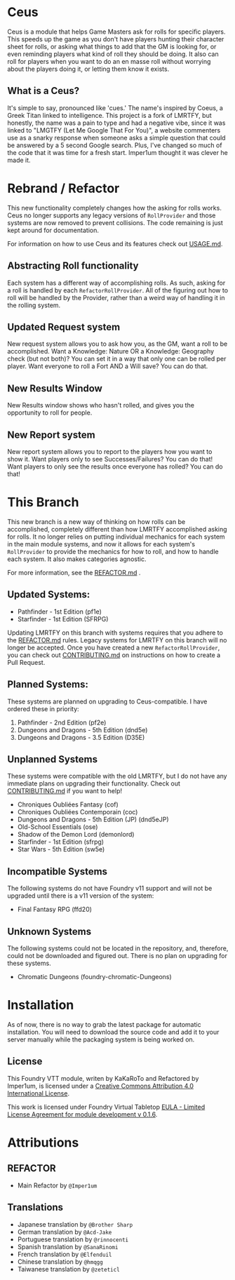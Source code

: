 # Ceus

Ceus is a module that helps Game Masters ask for rolls for specific players. This speeds up the game as you don't have players hunting their character sheet for rolls, or asking what things to add that the GM is looking for, or even reminding players what kind of roll they should be doing. It also can roll for players when you want to do an en masse roll without worrying about the players doing it, or letting them know it exists.

## What is a Ceus?

It's simple to say, pronounced like 'cues.' The name's inspired by Coeus, a Greek Titan linked to intelligence. This project is a fork of LMRTFY, but honestly, the name was a pain to type and had a negative vibe, since it was linked to "LMGTFY (Let Me Google That For You)", a website commenters use as a snarky response when someone asks a simple question that could be answered by a 5 second Google search. Plus, I've changed so much of the code that it was time for a fresh start. Imper1um thought it was clever he made it.

# Rebrand / Refactor

This new functionality completely changes how the asking for rolls works. Ceus no longer supports any legacy versions of `RollProvider` and those systems are now removed to prevent collisions. The code remaining is just kept around for documentation.

For information on how to use Ceus and its features check out [USAGE.md](USAGE.md).

## Abstracting Roll functionality

Each system has a different way of accomplishing rolls. As such, asking for a roll is handled by each `RefactorRollProvider`. All of the figuring out how to roll will be handled by the Provider, rather than a weird way of handling it in the rolling system.

## Updated Request system
New request system allows you to ask how you, as the GM, want a roll to be accomplished. Want a Knowledge: Nature OR a Knowledge: Geography check (but not both)? You can set it in a way that only one can be rolled per player. Want everyone to roll a Fort AND a Will save? You can do that.

## New Results Window
New Results window shows who hasn't rolled, and gives you the opportunity to roll for people.

## New Report system
New report system allows you to report to the players how you want to show it. Want players only to see Successes/Failures? You can do that! Want players to only see the results once everyone has rolled? You can do that!

# This Branch
This new branch is a new way of thinking on how rolls can be accomplished, completely different than how LMRTFY accomplished asking for rolls. It no longer relies on putting individual mechanics for each system in the main module systems, and now it allows for each system's `RollProvider` to provide the mechanics for how to roll, and how to handle each system. It also makes categories agnostic.

For more information, see the [REFACTOR.md](/REFACTOR.md) .

## Updated Systems:
- Pathfinder - 1st Edition (pf1e)
- Starfinder - 1st Edition (SFRPG)

Updating LMRTFY on this branch with systems requires that you adhere to the [REFACTOR.md](/REFACTOR.md) rules. Legacy systems for LMRTFY on this branch will no longer be accepted. Once you have created a new `RefactorRollProvider`, you can check out [CONTRIBUTING.md](/CONTRIBUTING.md) on instructions on how to create a Pull Request.

## Planned Systems:
These systems are planned on upgrading to Ceus-compatible. I have ordered these in priority:

1. Pathfinder - 2nd Edition (pf2e)
2. Dungeons and Dragons - 5th Edition (dnd5e)
3. Dungeons and Dragons - 3.5 Edition (D35E)

## Unplanned Systems
These systems were compatible with the old LMRTFY, but I do not have any immediate plans on upgrading their functionality. Check out [CONTRIBUTING.md](/CONTRIBUTING.md) if you want to help!

- Chroniques Oubliées Fantasy (cof)
- Chroniques Oubliées Contemporain (coc)
- Dungeons and Dragons - 5th Edition (JP) (dnd5eJP)
- Old-School Essentials (ose)
- Shadow of the Demon Lord (demonlord)
- Starfinder - 1st Edition (sfrpg)
- Star Wars - 5th Edition (sw5e)

## Incompatible Systems
The following systems do not have Foundry v11 support and will not be upgraded until there is a v11 version of the system:

- Final Fantasy RPG (ffd20)

## Unknown Systems
The following systems could not be located in the repository, and, therefore, could not be downloaded and figured out. There is no plan on upgrading for these systems.

- Chromatic Dungeons (foundry-chromatic-Dungeons)

# Installation
As of now, there is no way to grab the latest package for automatic installation. You will need to download the source code and add it to your server manually while the packaging system is being worked on.

## License
This Foundry VTT module, writen by KaKaRoTo and Refactored by Imper1um, is licensed under a [Creative Commons Attribution 4.0 International License](http://creativecommons.org/licenses/by/4.0/).

This work is licensed under Foundry Virtual Tabletop [EULA - Limited License Agreement for module development v 0.1.6](http://foundryvtt.com/pages/license.html).

# Attributions

## REFACTOR

- Main Refactor by `@Imper1um`

## Translations

- Japanese translation by `@Brother Sharp`
- German translation by `@Acd-Jake`
- Portuguese translation by `@rinnocenti`
- Spanish translation by `@SanaRinomi`
- French translation by `@Elfenduil`
- Chinese translation by `@hmqgg`
- Taiwanese translation by `@zeteticl`
